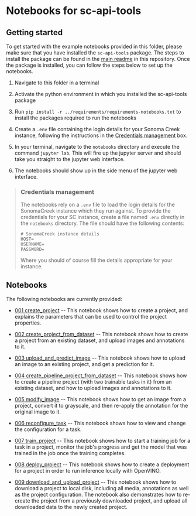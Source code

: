 # Notebooks for sc-api-tools
## Getting started
To get started with the example notebooks provided in this folder, please make sure 
that you have installed the `sc-api-tools` package. The steps to install the package 
can be found in the [main readme](../README.md) in this repository. Once the package 
is installed, you can follow the steps below to set up the notebooks.
1. Navigate to this folder in a terminal 
   
2. Activate the python environment in which you installed the sc-api-tools package 
   
3. Run `pip install -r ../requirements/requirements-notebooks.txt` to install the packages required to 
   run the notebooks

4. Create a `.env` file containing the login details for your Sonoma Creek instance, 
   following the instructions in the [Credentials management](#credentials-management) 
   box.

5. In your terminal, navigate to the `notebooks` directory and execute the command 
   `jupyter lab`. This will fire up the jupyter server and should take you straight to 
   the jupyter web interface.
   
6. The notebooks should show up in the side menu of the jupyter web interface. 
   
> ### Credentials management
> The notebooks rely on a `.env` file to load the login details for the SonomaCreek 
> instance which they run against. To provide the credentials for your SC instance, 
> create a file named `.env` directly in the `notebooks` directory. The file should have 
> the following contents:
> ```shell
> # SonomaCreek instance details
> HOST=
> USERNAME=
> PASSWORD=
> ```
> Where you should of course fill the details appropriate for your instance. 

## Notebooks
The following notebooks are currently provided:
- [001 create_project](001_create_project.ipynb) -- This notebook shows how to create 
  a project, and explains the parameters that can be used to control the project 
  properties.
  

- [002 create_project_from_dataset](002_create_project_from_dataset.ipynb) -- This 
  notebook shows how to create a project from an existing dataset, and upload images 
  and annotations to it.
  

- [003 upload_and_predict_image](003_upload_and_predict_image.ipynb) -- This notebook 
  shows how to upload an image to an existing project, and get a prediction for it.
  

- [004 create_pipeline_project_from_dataset](004_create_pipeline_project_from_dataset.ipynb) 
  -- This notebook shows how to create a pipeline project (with two trainable tasks in 
  it) from an existing dataset, and how to upload images and annotations to it.
  

- [005 modify_image](005_modify_image.ipynb) 
  -- This notebook shows how to get an image from a project, convert it to grayscale, and 
  then re-apply the annotation for the original image to it.


- [006 reconfigure_task](006_reconfigure_task.ipynb) 
  -- This notebook shows how to view and change the configuration for a task.


- [007 train_project](007_train_project.ipynb) -- This notebook shows how to start a 
  training job for a task in a project, monitor the job's progress and get the model 
  that was trained in the job once the training completes. 


- [008 deploy_project](008_deploy_project.ipynb) -- This notebook shows how to create 
  a deployment for a project in order to run inference locally with OpenVINO.
  

- [009 download_and_upload_project](009_download_and_upload_project.ipynb) -- This 
notebook shows how to download a project to local disk, including all media, 
  annotations as well as the project configuration. The notebook also demonstrates how 
  to re-create the project from a previously downloaded project, and upload all 
  downloaded data to the newly created project.